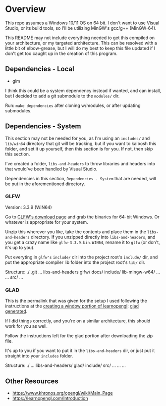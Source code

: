 # Overview

This repo assumes a Windows 10/11 OS on 64 bit. I don't want to use Visual Studio, or its build tools, so I'll be utilizing MinGW's gcc/g++ (MinGW-64).

This README may not include everything needed to get this compiled on your architecture, or my targeted architecture. This can be resolved with a little bit of elbow-grease, but I will do my best to keep this file updated if I don't get too caught up in the creation of this program.

## Dependencies - Local

* glm

I think this could be a system dependency instead if wanted, and can install, but I decided to add a git submodule to the `modules/` dir.

Run: `make dependencies` after cloning w/modules, or after updating submodules.

## Dependencies - System

This section may not be needed for you, as I'm using an `includes/` and `lib/win64` directory that git will be tracking, but if you want to kaibosh this folder, and set it up yourself, then this section is for you. If not, then skip this section.

I've created a folder, `libs-and-headers` to throw libraries and headers into that would've been handled by Visual Studio. 

Dependencies in this section, `Dependencies - System` that are needed, will be put in the aforementioned directory.

### GLFW

Version:  3.3.9 (WIN64)

Go to [GLFW's download page](https://www.glfw.org/download.html) and grab the binaries for 64-bit Windows. Or whatever is appropriate for your system.

Unzip this wherever you like, take the contents and place them in the `libs-and-headers` directory. If you unzipped directly into `libs-and-headers`, and you get a crazy name like `glfw-3.3.9.bin.WIN64`, rename it to `glfw` (or don't, it's up to you).

Put everyting in `glfw's` `include/` dir into the project root's `include/` dir, and put the appropriate compiler lib folder into the project root's `lib/` dir.

Structure:
./
  .git
  ...
  libs-and-headers
    glfw/
      docs/
      include/
      lib-mingw-w64/
      ...
    ...
  src/
  ...

### GLAD

This is the permalink that was given for the setup I used following the instructions at the [creating a window portion of learnopengl](https://learnopengl.com/Getting-started/Creating-a-window#:~:text=configuration%20of%20GLFW.-,GLAD,-We%27re%20still%20not): [glad generated](https://glad.dav1d.de/#language=c&specification=gl&api=gl%3D4.6&api=gles1%3Dnone&api=gles2%3Dnone&api=glsc2%3Dnone&profile=compatibility&loader=on).

If I did things correctly, and you're on a similar architecture, this should work for you as well.

Follow the instructions left for the glad portion after downloading the zip file.

It's up to you if you want to put it in the `libs-and-headers` dir, or just put it straight into your `includes` folder.

Structure:
./
  ...
  libs-and-headers/
    glad/
      include/
      src/
      ...
    ...
  ...


## Other Resources

* https://www.khronos.org/opengl/wiki/Main_Page
* https://learnopengl.com/Introduction

